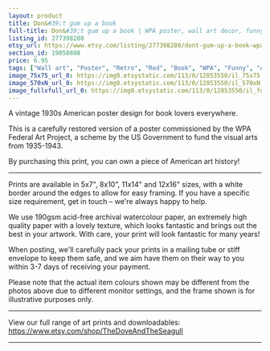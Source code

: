 ```yaml
---
layout: product
title: Don&#39;t gum up a book 
full-title: Don&#39;t gum up a book | WPA poster, wall art decor, funny poster print, printable poster design for book lovers | High quality print
listing_id: 277398280
etsy_url: https://www.etsy.com/listing/277398280/dont-gum-up-a-book-wpa-poster-wall-art?utm_source=thedoveandtheseagull&utm_medium=api&utm_campaign=api
section_id: 19058808
price: 6.95
tags: ["Wall art", "Poster", "Retro", "Red", "Book", "WPA", "Funny", "Art print", "American", "Decor", "Download", "Federal Art Project", "High quality print"]
image_75x75_url_0: https://img0.etsystatic.com/113/0/12853550/il_75x75.962518824_fiwc.jpg
image_570xN_url_0: https://img0.etsystatic.com/113/0/12853550/il_570xN.962518824_fiwc.jpg
image_fullxfull_url_0: https://img0.etsystatic.com/113/0/12853550/il_fullxfull.962518824_fiwc.jpg
---
```

A vintage 1930s American poster design for book lovers everywhere. 

This is a carefully restored version of a poster commissioned by the WPA Federal Art Project, a scheme by the US Government to fund the visual arts from 1935-1943.

By purchasing this print, you can own a piece of American art history!

---

Prints are available in 5x7&quot;, 8x10&quot;, 11x14&quot; and 12x16&quot; sizes, with a white border around the edges to allow for easy framing. If you have a specific size requirement, get in touch – we&#39;re always happy to help.

We use 190gsm acid-free archival watercolour paper, an extremely high quality paper with a lovely texture, which looks fantastic and brings out the best in your artwork. With care, your print will look fantastic for many years!

When posting, we&#39;ll carefully pack your prints in a mailing tube or stiff envelope to keep them safe, and we aim have them on their way to you within 3-7 days of receiving your payment.

Please note that the actual item colours shown may be different from the photos above due to different monitor settings, and the frame shown is for illustrative purposes only.

---

View our full range of art prints and downloadables:
https://www.etsy.com/shop/TheDoveAndTheSeagull

---
